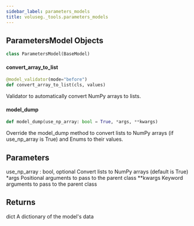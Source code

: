 ```yaml
---
sidebar_label: parameters_models
title: voluseg._tools.parameters_models
---
```


## ParametersModel Objects

```python
class ParametersModel(BaseModel)
```

#### convert\_array\_to\_list

```python
@model_validator(mode="before")
def convert_array_to_list(cls, values)
```

Validator to automatically convert NumPy arrays to lists.

#### model\_dump

```python
def model_dump(use_np_array: bool = True, *args, **kwargs)
```

Override the model_dump method to convert lists to NumPy arrays (if use_np_array is True)
and Enums to their values.

Parameters
----------
use_np_array : bool, optional
    Convert lists to NumPy arrays (default is True)
*args
    Positional arguments to pass to the parent class
**kwargs
    Keyword arguments to pass to the parent class

Returns
-------
dict
    A dictionary of the model&#x27;s data

